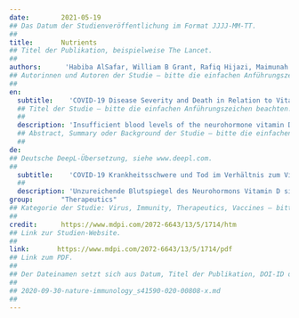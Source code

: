 ```yaml
---
date:        2021-05-19
## Das Datum der Studienveröffentlichung im Format JJJJ-MM-TT.
##
title:       Nutrients
## Titel der Publikation, beispielweise The Lancet.
##
authors:      'Habiba AlSafar, William B Grant, Rafiq Hijazi, Maimunah Uddin, Nawal Alkaabi, Guan Tay, Bassam Mahboub & Fatme Al Anouti'
## Autorinnen und Autoren der Studie – bitte die einfachen Anführungszeichen beachten!
##
en:
  subtitle:    'COVID-19 Disease Severity and Death in Relation to Vitamin D Status among SARS-CoV-2-Positive UAE Residents'
  ## Titel der Studie – bitte die einfachen Anführungszeichen beachten!
  ##
  description: 'Insufficient blood levels of the neurohormone vitamin D are associated with increased risk of COVID-19 severity and mortality. Despite the global rollout of vaccinations and promising preliminary results, the focus remains on additional preventive measures to manage COVID-19. Results conflict on vitamin D’s plausible role in preventing and treating COVID-19. We examined the relation between vitamin D status and COVID-19 severity and mortality among the multiethnic population of the United Arab Emirates. Our observational study used data for 522 participants who tested positive for SARS-CoV-2 at one of the main hospitals in Abu Dhabi and Dubai. Only 464 of those patients were included for data analysis. Demographic and clinical data were retrospectively analyzed. Serum samples immediately drawn at the first hospital visit were used to measure serum 25-hydroxyvitamin D [25(OH)D] concentrations through automated electrochemiluminescence. Levels < 12 ng/mL were significantly associated with higher risk of severe COVID-19 infection and of death. Age was the only other independent risk factor, whereas comorbidities and smoking did not contribute to the outcomes upon adjustment. Sex of patients was not an important predictor for severity or death. Our study is the first conducted in the UAE to measure 25(OH)D levels in SARS-CoV-2-positive patients and confirm the association of levels < 12 ng/mL with COVID-19 severity and mortality.'
  ## Abstract, Summary oder Background der Studie – bitte die einfachen Anführungszeichen beachten!
  ##
de: 
## Deutsche DeepL-Übersetzung, siehe www.deepl.com.
##
  subtitle:    'COVID-19 Krankheitsschwere und Tod im Verhältnis zum Vitamin-D-Status bei SARS-CoV-2-positiven Einwohnern der Vereinigten Arabischen Emirate'
  ##
  description: 'Unzureichende Blutspiegel des Neurohormons Vitamin D sind mit einem erhöhten Risiko für den Schweregrad und die Sterblichkeit von COVID-19 verbunden. Trotz der weltweiten Einführung von Impfungen und vielversprechender vorläufiger Ergebnisse liegt der Schwerpunkt nach wie vor auf zusätzlichen Präventivmaßnahmen zur Behandlung von COVID-19. Die Ergebnisse zur plausiblen Rolle von Vitamin D bei der Prävention und Behandlung von COVID-19 sind widersprüchlich. Wir untersuchten den Zusammenhang zwischen dem Vitamin-D-Status und dem Schweregrad und der Sterblichkeit von COVID-19 in der multiethnischen Bevölkerung der Vereinigten Arabischen Emirate. In unserer Beobachtungsstudie wurden die Daten von 522 Teilnehmern verwendet, die in einem der wichtigsten Krankenhäuser in Abu Dhabi und Dubai positiv auf SARS-CoV-2 getestet wurden. Nur 464 dieser Patienten wurden für die Datenanalyse berücksichtigt. Die demografischen und klinischen Daten wurden retrospektiv ausgewertet. Anhand von Serumproben, die unmittelbar beim ersten Krankenhausbesuch entnommen wurden, wurde die Serumkonzentration von 25-Hydroxyvitamin D [25(OH)D] mittels automatischer Elektrochemilumineszenz gemessen. Werte < 12 ng/ml waren signifikant mit einem höheren Risiko einer schweren COVID-19-Infektion und des Todes verbunden. Das Alter war der einzige weitere unabhängige Risikofaktor, während Komorbiditäten und Rauchen nach Adjustierung nicht zu den Ergebnissen beitrugen. Das Geschlecht der Patienten war kein wichtiger Prädiktor für den Schweregrad oder den Tod. Unsere Studie ist die erste in den Vereinigten Arabischen Emiraten durchgeführte Studie zur Messung des 25(OH)D-Spiegels bei SARS-CoV-2-positiven Patienten und bestätigt die Assoziation von Werten < 12 ng/ml mit dem Schweregrad der COVID-19-Infektion und der Sterblichkeit.'
group:       "Therapeutics"
## Kategorie der Studie: Virus, Immunity, Therapeutics, Vaccines – bitte die Anführungszeichen beachten!
##
credit:      https://www.mdpi.com/2072-6643/13/5/1714/htm
## Link zur Studien-Website.
##
link:       https://www.mdpi.com/2072-6643/13/5/1714/pdf
## Link zum PDF.
##
## Der Dateinamen setzt sich aus Datum, Titel der Publikation, DOI-ID der Studie (nach dem letzten Slash) und der Dateiendung zusammen. Bitte den Unterstrich vor der DOI-ID beachten!
##
## 2020-09-30-nature-immunology_s41590-020-00808-x.md
##
---
```

<object data="{{ page.link }}" style='height:calc(100vh - 400px); width: 100%' type='application/pdf'></object>
